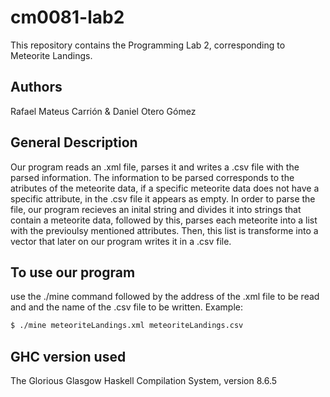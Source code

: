 # cm0081-lab2
This repository contains the Programming Lab 2, corresponding to Meteorite Landings.

## Authors
Rafael Mateus Carrión & Daniel Otero Gómez

## General Description
Our program reads an .xml file, parses it and writes a .csv
file with the parsed information. The information to be parsed corresponds to
the atributes of the meteorite data, if a specific meteorite data does not have
a specific attribute, in the .csv file it appears as empty. In order to parse
the file, our program recieves an inital string and divides it into strings that
contain a meteorite data, followed by this, parses each meteorite into a list
with the previoulsy mentioned attributes. Then, this list is transforme into a
vector that later on our program writes it in a .csv file.

## To use our program
use the ./mine command followed by the address of the .xml
file to be read and and the name of the .csv file to be written. 
Example:
```bash
$ ./mine meteoriteLandings.xml meteoriteLandings.csv
```

## GHC version used
The Glorious Glasgow Haskell Compilation System, version 8.6.5
